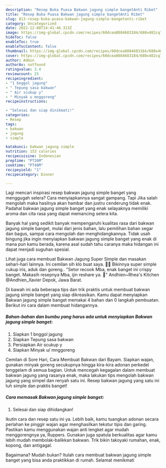```yaml
---
description: "Resep Buka Puasa Bakwan jagung simple bangetAnti Ribet"
title: "Resep Buka Puasa Bakwan jagung simple bangetAnti Ribet"
slug: 813-resep-buka-puasa-bakwan-jagung-simple-bangetanti-ribet
category: Uncategorized
date: 2022-12-08T14:41:46.313Z
image: https://img-global.cpcdn.com/recipes/60dcea8884683184/680x482cq70/bakwan-jagung-simple-banget-foto-resep-utama.jpg
hideToc: false
enableToc: true
enableTocContent: false
thumbnail: https://img-global.cpcdn.com/recipes/60dcea8884683184/680x482cq70/bakwan-jagung-simple-banget-foto-resep-utama.jpg
cover: https://img-global.cpcdn.com/recipes/60dcea8884683184/680x482cq70/bakwan-jagung-simple-banget-foto-resep-utama.jpg
author: Admin
authorAv: notfound
ratingvalue: 3.4
reviewcount: 25
recipeingredient:
- "1 bnggol jagung"
- " Tepung sasa bakwan"
- " Air scukup y"
- " Minyak u mnggoreng"
recipeinstructions:

- "Selesai dan siap dinikmati!"
categories:
- Resep
tags:
- bakwan
- jagung
- simple

katakunci: bakwan jagung simple 
nutrition: 153 calories
recipecuisine: Indonesian
preptime: "PT26M"
cooktime: "PT40M"
recipeyield: "1"
recipecategory: Dinner

---
```



Lagi mencari inspirasi resep bakwan jagung simple banget yang menggugah selera? Cara menyiapkannya sangat gampang. Tapi Jika salah mengolah maka hasilnya akan hambar dan justru cenderung tidak enak. Padahal bakwan jagung simple banget yang enak selayaknya memiliki aroma dan cita rasa yang dapat memancing selera kita.


Banyak hal yang sedikit banyak mempengaruhi kualitas rasa dari bakwan jagung simple banget, mulai dari jenis bahan, lalu pemilihan bahan segar dan bagus, sampai cara mengolah dan menghidangkannya. Tidak usah bingung jika ingin menyiapkan bakwan jagung simple banget yang enak di mana pun kamu berada, karena asal sudah tahu caranya maka hidangan ini dapat menjadi suguhan spesial.

Lihat juga cara membuat Bakwan Jagung Super Simple dan masakan sehari-hari lainnya. Ini cemilan sih klo buat saya. 🤭🤭 Bikinnya super simple cukup iris, aduk dan goreng.. &#34;Setor recook Mba, enak banget ini crispy banget. Makasih resepnya Mba, ijin reshare ya. 🙏&#34; Andhien~Rhea&#39;s Kitchen @Andhien_Xavier Depok, Jawa Barat.


Di bawah ini ada beberapa tips dan trik praktis untuk membuat bakwan jagung simple banget yang siap dikreasikan. Kamu dapat menyiapkan Bakwan jagung simple banget memakai 4 bahan dan 0 langkah pembuatan. Berikut ini cara dalam membuat hidangannya.

<!--inarticleads1-->

##### Bahan-bahan dan bumbu yang harus ada untuk menyiapkan Bakwan jagung simple banget:

1. Siapkan 1 bnggol jagung
1. Siapkan  Tepung sasa bakwan
1. Persiapkan  Air scukup y
1. Siapkan  Minyak u/ mnggoreng


Cemilan di Sore Hari, Cara Membuat Bakwan dari Bayam. Siapkan wajan, gunakan minyak goreng secukupnya hingga kira-kira adonan perkedel tenggelam di semua bagian. Untuk mencegah kegagalan dalam membuat bakwan jagung yang rasanya enak, maka lakukan tips mengolah bakwan jagung yang simpel dan renyah satu ini. Resep bakwan jagung yang satu ini tuh simple dan praktis banget! 

<!--inarticleads2-->

##### Cara memasak Bakwan jagung simple banget:


1. Selesai dan siap dihidangkan!

Ikutin cara dan resep satu ini ya. Lebih baik, kamu tuangkan adonan secara perlahan ke pinggir wajan agar menghasilkan tekstur tipis dan garing. Pastikan kamu menggunakan wajan anti lengket agar mudah menggorengnya ya, Ruppers. Gunakan juga spatula berkualitas agar kamu lebih mudah membolak-balikkan bakwan. Trik bikin takoyaki rumahan, enak, kopong, dan antigagal. 

Bagaimana? Mudah bukan? Itulah cara membuat bakwan jagung simple banget yang bisa anda praktikkan di rumah. Selamat menikmati
